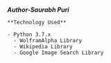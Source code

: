 # 


***Author-Saurabh Puri***

```
**Technology Used**

- Python 3.7.x
  - WolframAlpha Library
  - Wikipedia Library
  - Google Image Search Library
  
```